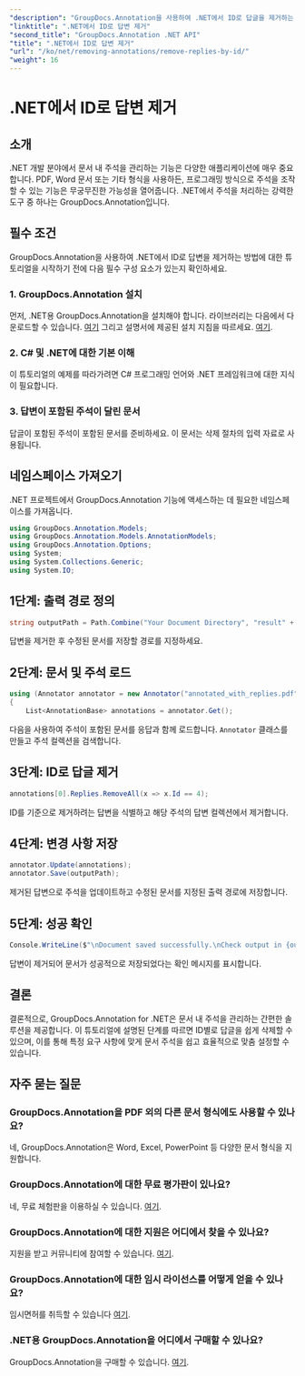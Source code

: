 ```yaml
---
"description": "GroupDocs.Annotation을 사용하여 .NET에서 ID로 답글을 제거하는 방법을 알아보세요. 효율적인 문서 주석 관리를 위한 단계별 튜토리얼을 따라해 보세요."
"linktitle": ".NET에서 ID로 답변 제거"
"second_title": "GroupDocs.Annotation .NET API"
"title": ".NET에서 ID로 답변 제거"
"url": "/ko/net/removing-annotations/remove-replies-by-id/"
"weight": 16
---
```


# .NET에서 ID로 답변 제거

## 소개
.NET 개발 분야에서 문서 내 주석을 관리하는 기능은 다양한 애플리케이션에 매우 중요합니다. PDF, Word 문서 또는 기타 형식을 사용하든, 프로그래밍 방식으로 주석을 조작할 수 있는 기능은 무궁무진한 가능성을 열어줍니다. .NET에서 주석을 처리하는 강력한 도구 중 하나는 GroupDocs.Annotation입니다.
## 필수 조건
GroupDocs.Annotation을 사용하여 .NET에서 ID로 답변을 제거하는 방법에 대한 튜토리얼을 시작하기 전에 다음 필수 구성 요소가 있는지 확인하세요.
### 1. GroupDocs.Annotation 설치
먼저, .NET용 GroupDocs.Annotation을 설치해야 합니다. 라이브러리는 다음에서 다운로드할 수 있습니다. [여기](https://releases.groupdocs.com/annotation/net/) 그리고 설명서에 제공된 설치 지침을 따르세요. [여기](https://tutorials.groupdocs.com/annotation/net/).
### 2. C# 및 .NET에 대한 기본 이해
이 튜토리얼의 예제를 따라가려면 C# 프로그래밍 언어와 .NET 프레임워크에 대한 지식이 필요합니다.
### 3. 답변이 포함된 주석이 달린 문서
답글이 포함된 주석이 포함된 문서를 준비하세요. 이 문서는 삭제 절차의 입력 자료로 사용됩니다.

## 네임스페이스 가져오기
.NET 프로젝트에서 GroupDocs.Annotation 기능에 액세스하는 데 필요한 네임스페이스를 가져옵니다.
```csharp
using GroupDocs.Annotation.Models;
using GroupDocs.Annotation.Models.AnnotationModels;
using GroupDocs.Annotation.Options;
using System;
using System.Collections.Generic;
using System.IO;
```
## 1단계: 출력 경로 정의
```csharp
string outputPath = Path.Combine("Your Document Directory", "result" + Path.GetExtension("input.pdf"));
```
답변을 제거한 후 수정된 문서를 저장할 경로를 지정하세요.
## 2단계: 문서 및 주석 로드
```csharp
using (Annotator annotator = new Annotator("annotated_with_replies.pdf"))
{
    List<AnnotationBase> annotations = annotator.Get();
```
다음을 사용하여 주석이 포함된 문서를 응답과 함께 로드합니다. `Annotator` 클래스를 만들고 주석 컬렉션을 검색합니다.
## 3단계: ID로 답글 제거
```csharp
annotations[0].Replies.RemoveAll(x => x.Id == 4);
```
ID를 기준으로 제거하려는 답변을 식별하고 해당 주석의 답변 컬렉션에서 제거합니다.
## 4단계: 변경 사항 저장
```csharp
annotator.Update(annotations);
annotator.Save(outputPath);
```
제거된 답변으로 주석을 업데이트하고 수정된 문서를 지정된 출력 경로에 저장합니다.
## 5단계: 성공 확인
```csharp
Console.WriteLine($"\nDocument saved successfully.\nCheck output in {outputPath}.");
```
답변이 제거되어 문서가 성공적으로 저장되었다는 확인 메시지를 표시합니다.

## 결론
결론적으로, GroupDocs.Annotation for .NET은 문서 내 주석을 관리하는 간편한 솔루션을 제공합니다. 이 튜토리얼에 설명된 단계를 따르면 ID별로 답글을 쉽게 삭제할 수 있으며, 이를 통해 특정 요구 사항에 맞게 문서 주석을 쉽고 효율적으로 맞춤 설정할 수 있습니다.
## 자주 묻는 질문
### GroupDocs.Annotation을 PDF 외의 다른 문서 형식에도 사용할 수 있나요?
네, GroupDocs.Annotation은 Word, Excel, PowerPoint 등 다양한 문서 형식을 지원합니다.
### GroupDocs.Annotation에 대한 무료 평가판이 있나요?
네, 무료 체험판을 이용하실 수 있습니다. [여기](https://releases.groupdocs.com/).
### GroupDocs.Annotation에 대한 지원은 어디에서 찾을 수 있나요?
지원을 받고 커뮤니티에 참여할 수 있습니다. [여기](https://forum.groupdocs.com/c/annotation/10).
### GroupDocs.Annotation에 대한 임시 라이선스를 어떻게 얻을 수 있나요?
임시면허를 취득할 수 있습니다 [여기](https://purchase.groupdocs.com/temporary-license/).
### .NET용 GroupDocs.Annotation을 어디에서 구매할 수 있나요?
GroupDocs.Annotation을 구매할 수 있습니다. [여기](https://purchase.groupdocs.com/buy).
